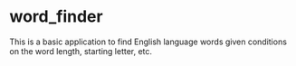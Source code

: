 # word_finder
This is a basic application to find English language words given conditions on the word length, starting letter, etc.
